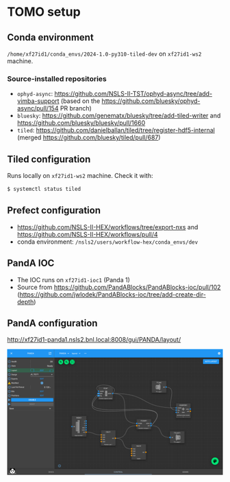 # TOMO setup

## Conda environment

`/home/xf27id1/conda_envs/2024-1.0-py310-tiled-dev` on `xf27id1-ws2` machine.


### Source-installed repositories

- `ophyd-async`: https://github.com/NSLS-II-TST/ophyd-async/tree/add-vimba-support (based on the https://github.com/bluesky/ophyd-async/pull/154 PR branch)
- `bluesky`: https://github.com/genematx/bluesky/tree/add-tiled-writer and https://github.com/bluesky/bluesky/pull/1660
- `tiled`: https://github.com/danielballan/tiled/tree/register-hdf5-internal (merged https://github.com/bluesky/tiled/pull/687)


## Tiled configuration

Runs locally on `xf27id1-ws2` machine. Check it with:

```bash
$ systemctl status tiled
```


## Prefect configuration

- https://github.com/NSLS-II-HEX/workflows/tree/export-nxs and https://github.com/NSLS-II-HEX/workflows/pull/4
- conda environment: `/nsls2/users/workflow-hex/conda_envs/dev`


## PandA IOC

- The IOC runs on `xf27id1-ioc1` (Panda 1)
- Source from https://github.com/PandABlocks/PandABlocks-ioc/pull/102 (https://github.com/jwlodek/PandABlocks-ioc/tree/add-create-dir-depth)


## PandA configuration

http://xf27id1-panda1.nsls2.bnl.local:8008/gui/PANDA/layout/

![PandA config for HEX tomo](img/panda.png)
